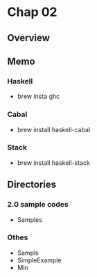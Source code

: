 Chap 02
===========

## Overview





## Memo


### Haskell

- brew insta ghc

### Cabal

- brew install haskell-cabal


### Stack

- brew install haskell-stack




## Directories


### 2.0 sample codes

- Samples


### Othes

- Sampls
- SimpleExample
- Min





